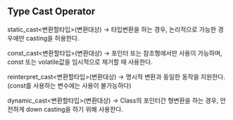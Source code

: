 ## Type Cast Operator

static_cast<변환할타입>(변환대상)
→ 타입변환을 하는 경우, 논리적으로 가능한 경우에만 casting을 허용한다. 

const_cast<변환할타입>(변환대상)
→ 포인터 또는 참조형에서만 사용이 가능하며, const 또는 volatile값을 임시적으로 제거할 때 사용한다. 

reinterpret_cast<변환할타입>(변환대상)
→ 명시적 변환과 동일한 동작을 지원한다. (const를 사용하는 변수에는 사용이 불가능하다)

dynamic_cast<변환할타입>(변환대상)
→ Class의 포인터간 형변환을 하는 경우, 안전하게 down casting을 하기 위해 사용한다.
